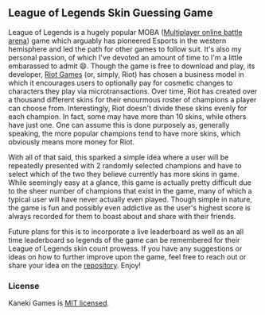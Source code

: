 ## League of Legends Skin Guessing Game

League of Legends is a hugely popular MOBA ([Multiplayer online battle arena](https://en.wikipedia.org/wiki/Multiplayer_online_battle_arena)) game which arguably has pioneered Esports in the western hemisphere and led the path for other games to follow suit. It's also my personal passion, of which I've devoted an amount of time to I'm a little embarassed to admit :smile:. Though the game is free to download and play, its developer, [Riot Games](https://en.wikipedia.org/wiki/Riot_Games) (or, simply, Riot) has chosen a business model in which it encourages users to optionally pay for cosmetic changes to characters they play via microtransactions. Over time, Riot has created over a thousand different skins for their enourmous roster of champions a player can choose from. Interestingly, Riot doesn't divide these skins evenly for each champion. In fact, some may have more than 10 skins, while others have just one. One can assume this is done purposely as, generally speaking, the more popular champions tend to have more skins, which obviously means more money for Riot.

With all of that said, this sparked a simple idea where a user will be repeatedly presented with 2 randomly selected champions and have to select which of the two they believe currently has more skins in game. While seemingly easy at a glance, this game is actually pretty difficult due to the sheer number of champions that exist in the game, many of which a typical user will have never actually even played. Though simple in nature, the game is fun and possibly even addictive as the user's highest score is always recorded for them to boast about and share with their friends.

Future plans for this is to incorporate a live leaderboard as well as an all time leaderboard so legends of the game can be remembered for their League of Legends skin count prowess. If you have any suggestions or ideas on how to further improve upon the game, feel free to reach out or share your idea on the [repository](https://github.com/Orkidz/league-of-legends-guessing-game). Enjoy!

### License

Kaneki Games is [MIT licensed](./LICENSE).
